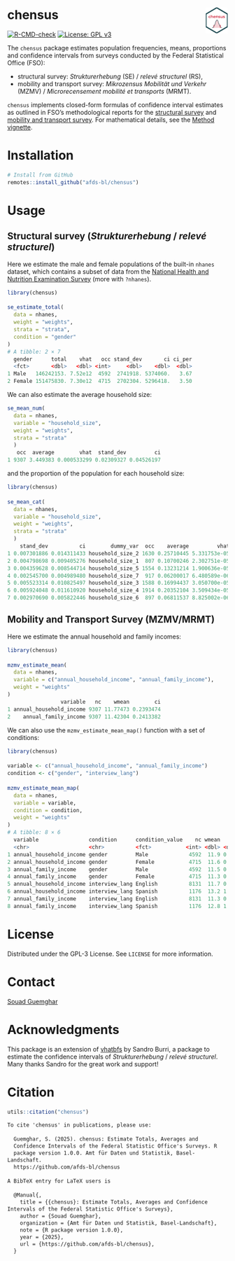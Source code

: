 <!-- README.md is generated from README.Rmd. Please edit that file -->

# chensus <img src="man/figures/logo.png" align="right" width="10%" />

[![R-CMD-check](https://github.com/afds-bl/chensus/actions/workflows/R-CMD-check.yaml/badge.svg)](https://github.com/afds-bl/chensus/actions/workflows/R-CMD-check.yaml)
[![License: GPL
v3](https://img.shields.io/badge/license-GPL--3-blue.svg)](https://www.gnu.org/licenses/gpl-3.0.en.html)

The `chensus` package estimates population frequencies, means,
proportions and confidence intervals from surveys conducted by the
Federal Statistical Office (FSO):

- structural survey: *Strukturerhebung* (SE) / *relevé structurel* (RS),
- mobility and transport survey: *Mikrozensus Mobilität und Verkehr*
  (MZMV) / *Microrecensement mobilité et transports* (MRMT).

`chensus` implements closed-form formulas of confidence interval
estimates as outlined in FSO’s methodological reports for the
[structural
survey](https://www.bfs.admin.ch/bfs/en/home/services/research/methodological-reports.assetdetail.11187024.html)
and [mobility and transport
survey](https://www.bfs.admin.ch/bfs/fr/home/statistiques/mobilite-transports/enquetes/mzmv.assetdetail.24266729.html).
For mathematical details, see the [Method
vignette](articles/method.html).

# Installation

``` r
# Install from GitHub
remotes::install_github("afds-bl/chensus")
```

# Usage

## Structural survey (*Strukturerhebung* / *relevé structurel*)

Here we estimate the male and female populations of the built-in
`nhanes` dataset, which contains a subset of data from the [National
Health and Nutrition Examination
Survey](https://wwwn.cdc.gov/Nchs/Nhanes/2015-2016/DEMO_I.htm) (more
with `?nhanes`).

``` r
library(chensus)

se_estimate_total(
  data = nhanes,
  weight = "weights",
  strata = "strata",
  condition = "gender"
)
# A tibble: 2 × 7
  gender      total    vhat   occ stand_dev       ci ci_per
  <fct>       <dbl>   <dbl> <int>     <dbl>    <dbl>  <dbl>
1 Male   146242153. 7.52e12  4592  2741918. 5374060.   3.67
2 Female 151475830. 7.30e12  4715  2702304. 5296418.   3.50
```

We can also estimate the average household size:

``` r
se_mean_num(
  data = nhanes,
  variable = "household_size",
  weight = "weights",
  strata = "strata"
  )
   occ  average        vhat  stand_dev         ci
1 9307 3.449383 0.000533299 0.02309327 0.04526197
```

and the proportion of the population for each household size:

``` r
library(chensus)

se_mean_cat(
  data = nhanes, 
  variable = "household_size", 
  weight = "weights",
  strata = "strata"
  )
    stand_dev          ci        dummy_var  occ    average         vhat
1 0.007301886 0.014311433 household_size_2 1630 0.25710445 5.331753e-05
2 0.004798698 0.009405276 household_size_1  807 0.10700246 2.302751e-05
3 0.004359628 0.008544714 household_size_5 1554 0.13231214 1.900636e-05
4 0.002545700 0.004989480 household_size_7  917 0.06200017 6.480589e-06
5 0.005523314 0.010825497 household_size_3 1588 0.16994437 3.050700e-05
6 0.005924048 0.011610920 household_size_4 1914 0.20352104 3.509434e-05
7 0.002970690 0.005822446 household_size_6  897 0.06811537 8.825002e-06
```

## Mobility and Transport Survey (MZMV/MRMT)

Here we estimate the annual household and family incomes:

``` r
library(chensus)

mzmv_estimate_mean(
  data = nhanes,
  variable = c("annual_household_income", "annual_family_income"),
  weight = "weights"
)
                 variable   nc    wmean        ci
1 annual_household_income 9307 11.77473 0.2393474
2    annual_family_income 9307 11.42304 0.2413382
```

We can also use the `mzmv_estimate_mean_map()` function with a set of
conditions:

``` r
library(chensus)

variable <- c("annual_household_income", "annual_family_income")
condition <- c("gender", "interview_lang")

mzmv_estimate_mean_map(
  data = nhanes,
  variable = variable,
  condition = condition,
  weight = "weights"
)
# A tibble: 8 × 6
  variable                condition      condition_value    nc wmean    ci
  <chr>                   <chr>          <fct>           <int> <dbl> <dbl>
1 annual_household_income gender         Male             4592  11.9 0.331
2 annual_household_income gender         Female           4715  11.6 0.346
3 annual_family_income    gender         Male             4592  11.5 0.330
4 annual_family_income    gender         Female           4715  11.3 0.352
5 annual_household_income interview_lang English          8131  11.7 0.233
6 annual_household_income interview_lang Spanish          1176  13.2 1.24 
7 annual_family_income    interview_lang English          8131  11.3 0.235
8 annual_family_income    interview_lang Spanish          1176  12.8 1.25 
```

# License

Distributed under the GPL-3 License. See `LICENSE` for more information.

# Contact

[Souad Guemghar](mailto:souad.guemghar@bl.ch)

# Acknowledgments

This package is an extension of
[vhatbfs](https://github.com/gibonet/vhatbfs) by Sandro Burri, a package
to estimate the confidence intervals of *Strukturerhebung* / *relevé
structurel*. Many thanks Sandro for the great work and support!

# Citation

``` r
utils::citation("chensus")
```

    To cite 'chensus' in publications, please use:

      Guemghar, S. (2025). chensus: Estimate Totals, Averages and
      Confidence Intervals of the Federal Statistic Office's Surveys. R
      package version 1.0.0. Amt für Daten und Statistik, Basel-Landschaft.
      https://github.com/afds-bl/chensus

    A BibTeX entry for LaTeX users is

      @Manual{,
        title = {{chensus}: Estimate Totals, Averages and Confidence Intervals of the Federal Statistic Office's Surveys},
        author = {Souad Guemghar},
        organization = {Amt für Daten und Statistik, Basel-Landschaft},
        note = {R package version 1.0.0},
        year = {2025},
        url = {https://github.com/afds-bl/chensus},
      }
